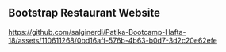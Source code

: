 ## Bootstrap Restaurant Website


https://github.com/salginerdi/Patika-Bootcamp-Hafta-18/assets/110611268/0bd16aff-576b-4b63-b0d7-3d2c20e62efe

